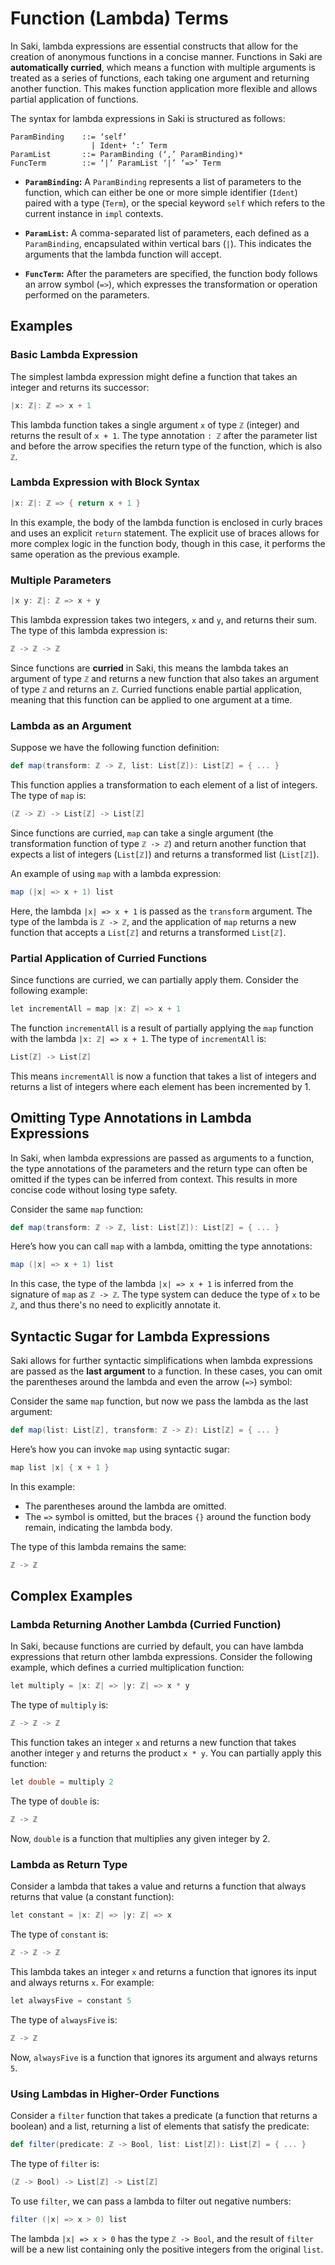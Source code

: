 # Function (Lambda) Terms

In Saki, lambda expressions are essential constructs that allow for the creation of anonymous functions in a concise manner. Functions in Saki are **automatically curried**, which means a function with multiple arguments is treated as a series of functions, each taking one argument and returning another function. This makes function application more flexible and allows partial application of functions.

The syntax for lambda expressions in Saki is structured as follows:

```
ParamBinding    ::= ‘self’ 
                  | Ident+ ‘:’ Term
ParamList       ::= ParamBinding (‘,’ ParamBinding)*
FuncTerm        ::= ‘|’ ParamList ‘|’ ‘=>’ Term
```
- **`ParamBinding`:** A `ParamBinding` represents a list of parameters to the function, which can either be one or more simple identifier (`Ident`) paired with a type (`Term`), or the special keyword `self` which refers to the current instance in `impl` contexts.
  
- **`ParamList`:** A comma-separated list of parameters, each defined as a `ParamBinding`, encapsulated within vertical bars (`|`). This indicates the arguments that the lambda function will accept.
  
- **`FuncTerm`:** After the parameters are specified, the function body follows an arrow symbol (`=>`), which expresses the transformation or operation performed on the parameters.

## Examples

### Basic Lambda Expression
   
The simplest lambda expression might define a function that takes an integer and returns its successor:

```scala
|x: ℤ|: ℤ => x + 1
```

This lambda function takes a single argument `x` of type `ℤ` (integer) and returns the result of `x + 1`. The type annotation `: ℤ` after the parameter list and before the arrow specifies the return type of the function, which is also `ℤ`.

### Lambda Expression with Block Syntax

```scala
|x: ℤ|: ℤ => { return x + 1 }
```

In this example, the body of the lambda function is enclosed in curly braces and uses an explicit `return` statement. The explicit use of braces allows for more complex logic in the function body, though in this case, it performs the same operation as the previous example.

### Multiple Parameters

```scala
|x y: ℤ|: ℤ => x + y
```

This lambda expression takes two integers, `x` and `y`, and returns their sum. The type of this lambda expression is:

```scala
ℤ -> ℤ -> ℤ
```

Since functions are **curried** in Saki, this means the lambda takes an argument of type `ℤ` and returns a new function that also takes an argument of type `ℤ` and returns an `ℤ`. Curried functions enable partial application, meaning that this function can be applied to one argument at a time.

### Lambda as an Argument

Suppose we have the following function definition:

```scala
def map(transform: ℤ -> ℤ, list: List[ℤ]): List[ℤ] = { ... }
```

This function applies a transformation to each element of a list of integers. The type of `map` is:

```scala
(ℤ -> ℤ) -> List[ℤ] -> List[ℤ]
```

Since functions are curried, `map` can take a single argument (the transformation function of type `ℤ -> ℤ`) and return another function that expects a list of integers (`List[ℤ]`) and returns a transformed list (`List[ℤ]`).

An example of using `map` with a lambda expression:

```scala
map (|x| => x + 1) list
```

Here, the lambda `|x| => x + 1` is passed as the `transform` argument. The type of the lambda is `ℤ -> ℤ`, and the application of `map` returns a new function that accepts a `List[ℤ]` and returns a transformed `List[ℤ]`.

### Partial Application of Curried Functions

Since functions are curried, we can partially apply them. Consider the following example:

```scala
let incrementAll = map |x: ℤ| => x + 1
```

The function `incrementAll` is a result of partially applying the `map` function with the lambda `|x: ℤ| => x + 1`. The type of `incrementAll` is:

```scala
List[ℤ] -> List[ℤ]
```

This means `incrementAll` is now a function that takes a list of integers and returns a list of integers where each element has been incremented by 1.

## Omitting Type Annotations in Lambda Expressions

In Saki, when lambda expressions are passed as arguments to a function, the type annotations of the parameters and the return type can often be omitted if the types can be inferred from context. This results in more concise code without losing type safety.

Consider the same `map` function:

```scala
def map(transform: ℤ -> ℤ, list: List[ℤ]): List[ℤ] = { ... }
```

Here’s how you can call `map` with a lambda, omitting the type annotations:

```scala
map (|x| => x + 1) list
```

In this case, the type of the lambda `|x| => x + 1` is inferred from the signature of `map` as `ℤ -> ℤ`. The type system can deduce the type of `x` to be `ℤ`, and thus there's no need to explicitly annotate it.

## Syntactic Sugar for Lambda Expressions

Saki allows for further syntactic simplifications when lambda expressions are passed as the **last argument** to a function. In these cases, you can omit the parentheses around the lambda and even the arrow (`=>`) symbol:

Consider the same `map` function, but now we pass the lambda as the last argument:

```scala
def map(list: List[ℤ], transform: ℤ -> ℤ): List[ℤ] = { ... }
```

Here’s how you can invoke `map` using syntactic sugar:

```scala
map list |x| { x + 1 }
```

In this example:

- The parentheses around the lambda are omitted.
- The `=>` symbol is omitted, but the braces `{}` around the function body remain, indicating the lambda body.

The type of this lambda remains the same:

```scala
ℤ -> ℤ
```

## Complex Examples

### Lambda Returning Another Lambda (Curried Function)

In Saki, because functions are curried by default, you can have lambda expressions that return other lambda expressions. Consider the following example, which defines a curried multiplication function:

```scala
let multiply = |x: ℤ| => |y: ℤ| => x * y
```

The type of `multiply` is:

```scala
ℤ -> ℤ -> ℤ
```

This function takes an integer `x` and returns a new function that takes another integer `y` and returns the product `x * y`. You can partially apply this function:

```scala
let double = multiply 2
```

The type of `double` is:

```scala
ℤ -> ℤ
```

Now, `double` is a function that multiplies any given integer by 2.

### Lambda as Return Type

Consider a lambda that takes a value and returns a function that always returns that value (a constant function):

```scala
let constant = |x: ℤ| => |y: ℤ| => x
```

The type of `constant` is:

```scala
ℤ -> ℤ -> ℤ
```

This lambda takes an integer `x` and returns a function that ignores its input and always returns `x`. For example:

```scala
let alwaysFive = constant 5
```

The type of `alwaysFive` is:

```scala
ℤ -> ℤ
```

Now, `alwaysFive` is a function that ignores its argument and always returns `5`.

### Using Lambdas in Higher-Order Functions

Consider a `filter` function that takes a predicate (a function that returns a boolean) and a list, returning a list of elements that satisfy the predicate:

```scala
def filter(predicate: ℤ -> Bool, list: List[ℤ]): List[ℤ] = { ... }
```

The type of `filter` is:

```scala
(ℤ -> Bool) -> List[ℤ] -> List[ℤ]
```

To use `filter`, we can pass a lambda to filter out negative numbers:

```scala
filter (|x| => x > 0) list
```

The lambda `|x| => x > 0` has the type `ℤ -> Bool`, and the result of `filter` will be a new list containing only the positive integers from the original `list`.
